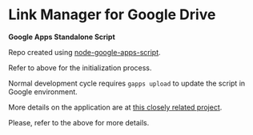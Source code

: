 # Link Manager for Google Drive
**Google Apps Standalone Script**

Repo created using [node-google-apps-script](https://github.com/danthareja/node-google-apps-script).

Refer to above for the initialization process.

Normal development cycle requires `gapps upload` to update the script in
Google environment.

More details on the application are at [this closely related project](https://github.com/OleksiyRudenko/gd-linkman).

Please, refer to the above for more details.
